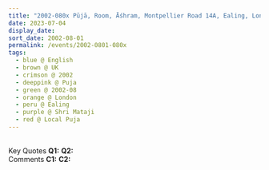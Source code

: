 ```yaml
---
title: "2002-080x Pūjā, Room, Āśhram, Montpellier Road 14A, Ealing, London W5, UK (other date 07xx)"
date: 2023-07-04
display_date: 
sort_date: 2002-08-01
permalink: /events/2002-0801-080x
tags:
  - blue @ English
  - brown @ UK
  - crimson @ 2002
  - deeppink @ Puja
  - green @ 2002-08
  - orange @ London
  - peru @ Ealing
  - purple @ Shri Mataji
  - red @ Local Puja
---
```


<br>

<wave-list>
  <list-title color="DarkSeaGreen" width="55">Key Quotes</list-title>
  <list-item color="BlanchedAlmond" width="280"><b>Q1:</b> <i></i></list-item>
  <list-item color="Lavender" width="280"><b>Q2:</b> <i></i></list-item>
</wave-list>

<br>

<wave-list>
  <list-title color="DarkSeaGreen" width="55">Comments</list-title>
  <list-item color="BlanchedAlmond" width="280"><b>C1:</b> <i></i></list-item>
  <list-item color="Lavender" width="280"><b>C2:</b> <i></i></list-item>
</wave-list>